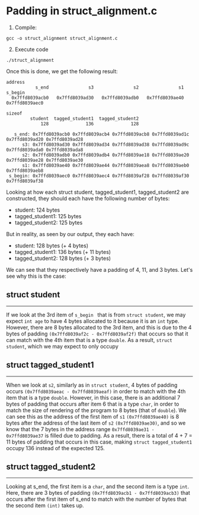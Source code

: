 # **Padding in struct_alignment.c**

1. Compile:
```
gcc -o struct_alignment struct_alignment.c
```

2. Execute code
```
./struct_alignment
```

Once this is done, we get the following result:
```
address
           s_end               s3               s2               s1          s_begin
  0x7ffd8039acb0   0x7ffd8039ad30   0x7ffd8039adb0   0x7ffd8039ae40   0x7ffd8039aec0

sizeof
         student  tagged_student1  tagged_student2
             128              136              128

   s_end: 0x7ffd8039acb0 0x7ffd8039acb4 0x7ffd8039acb8 0x7ffd8039ad1c 0x7ffd8039ad20 0x7ffd8039ad28
      s3: 0x7ffd8039ad30 0x7ffd8039ad34 0x7ffd8039ad38 0x7ffd8039ad9c 0x7ffd8039ada0 0x7ffd8039ada8
      s2: 0x7ffd8039adb0 0x7ffd8039adb4 0x7ffd8039ae18 0x7ffd8039ae20 0x7ffd8039ae28 0x7ffd8039ae30
      s1: 0x7ffd8039ae40 0x7ffd8039ae44 0x7ffd8039aea8 0x7ffd8039aeb0 0x7ffd8039aeb8
 s_begin: 0x7ffd8039aec0 0x7ffd8039aec4 0x7ffd8039af28 0x7ffd8039af30 0x7ffd8039af38
 ```

Looking at how each struct student, tagged_student1, tagged_student2 are constructed, they should each have the following number of bytes:

- student: 124 bytes
- tagged_student1: 125 bytes
- tagged_student2: 125 bytes

But in reality, as seen by our output, they each have:

- student: 128 bytes (+ 4 bytes)
- tagged_student1: 136 bytes (+ 11 bytes)
- tagged_student2: 128 bytes (+ 3 bytes)

We can see that they respectively have a padding of 4, 11, and 3 bytes. Let's see why this is the case:


## **struct student**
-----
If we look at the 3rd item of `s_begin ` that is from `struct student`, we may expect `int age` to have 4 bytes allocated to it because it is an `int` type. However, there are 8 bytes allocated to the 3rd item, and this is due to the 4 bytes of padding `(0x7ffd8039af2c - 0x7ffd8039af2f)` that occurs so that it can match with the 4th item that is a type `double`. As a result, `struct student`, which we may expect to only occupy 


## **struct tagged_student1**
-----

When we look at `s2`, similarly as in `struct student`, 4 bytes of padding occurs `(0x7ffd8039aeac - 0x7ffd8039aeaf)` in order to match with the 4th item that is a type `double`. However, in this case, there is an additional 7 bytes of padding that occurs after item 6 that is a type `char`, in order to match the size of rendering of the program to 8 bytes (that of `double`). We can see this as the address of the first item of `s1` `(0x7ffd8039ae40)` is 8 bytes after the address of the last item of `s2` `(0x7ffd8039ae30)`, and so we know that the 7 bytes in the address range `0x7ffd8039ae31 - 0x7ffd8039ae37` is filled due to padding. As a result, there is a total of 4 + 7 = 11 bytes of padding that occurs in this case, making `struct tagged_student1` occupy 136 instead of the expected 125.


## **struct tagged_student2**
-----
Looking at s_end, the first item is a `char`, and the second item is a type `int`. Here, there are 3 bytes of padding `(0x7ffd8039acb1 - 0x7ffd8039acb3)` that occurs after the first item of s_end to match with the number of bytes that the second item `(int)` takes up.

